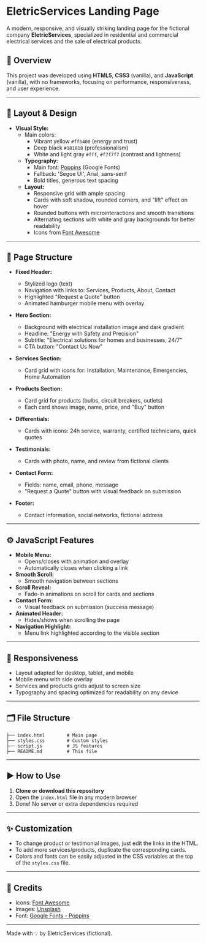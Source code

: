# EletricServices Landing Page

A modern, responsive, and visually striking landing page for the fictional company **EletricServices**, specialized in residential and commercial electrical services and the sale of electrical products.

## 🚀 Overview
This project was developed using **HTML5**, **CSS3** (vanilla), and **JavaScript** (vanilla), with no frameworks, focusing on performance, responsiveness, and user experience.

---

## 🎨 Layout & Design

- **Visual Style:**
  - Main colors:
    - Vibrant yellow `#ffb400` (energy and trust)
    - Deep black `#181818` (professionalism)
    - White and light gray `#fff`, `#f7f7f7` (contrast and lightness)
  - **Typography:**
    - Main font: [Poppins](https://fonts.google.com/specimen/Poppins) (Google Fonts)
    - Fallback: 'Segoe UI', Arial, sans-serif
    - Bold titles, generous text spacing
  - **Layout:**
    - Responsive grid with ample spacing
    - Cards with soft shadow, rounded corners, and "lift" effect on hover
    - Rounded buttons with microinteractions and smooth transitions
    - Alternating sections with white and gray backgrounds for better readability
    - Icons from [Font Awesome](https://fontawesome.com/)

---

## 🧩 Page Structure

- **Fixed Header:**
  - Stylized logo (text)
  - Navigation with links to: Services, Products, About, Contact
  - Highlighted "Request a Quote" button
  - Animated hamburger mobile menu with overlay

- **Hero Section:**
  - Background with electrical installation image and dark gradient
  - Headline: "Energy with Safety and Precision"
  - Subtitle: "Electrical solutions for homes and businesses, 24/7"
  - CTA button: "Contact Us Now"

- **Services Section:**
  - Card grid with icons for: Installation, Maintenance, Emergencies, Home Automation

- **Products Section:**
  - Card grid for products (bulbs, circuit breakers, outlets)
  - Each card shows image, name, price, and "Buy" button

- **Differentials:**
  - Cards with icons: 24h service, warranty, certified technicians, quick quotes

- **Testimonials:**
  - Cards with photo, name, and review from fictional clients

- **Contact Form:**
  - Fields: name, email, phone, message
  - "Request a Quote" button with visual feedback on submission

- **Footer:**
  - Contact information, social networks, fictional address

---

## ⚙️ JavaScript Features

- **Mobile Menu:**
  - Opens/closes with animation and overlay
  - Automatically closes when clicking a link
- **Smooth Scroll:**
  - Smooth navigation between sections
- **Scroll Reveal:**
  - Fade-in animations on scroll for cards and sections
- **Contact Form:**
  - Visual feedback on submission (success message)
- **Animated Header:**
  - Hides/shows when scrolling the page
- **Navigation Highlight:**
  - Menu link highlighted according to the visible section

---

## 📱 Responsiveness

- Layout adapted for desktop, tablet, and mobile
- Mobile menu with side overlay
- Services and products grids adjust to screen size
- Typography and spacing optimized for readability on any device

---

## 🗂️ File Structure

```
├── index.html        # Main page
├── styles.css        # Custom styles
├── script.js         # JS features
├── README.md         # This file
```

---

## ▶️ How to Use

1. **Clone or download this repository**
2. Open the `index.html` file in any modern browser
3. Done! No server or extra dependencies required

---

## ✨ Customization
- To change product or testimonial images, just edit the links in the HTML.
- To add more services/products, duplicate the corresponding cards.
- Colors and fonts can be easily adjusted in the CSS variables at the top of the `styles.css` file.

---

## 📢 Credits
- Icons: [Font Awesome](https://fontawesome.com/)
- Images: [Unsplash](https://unsplash.com/)
- Font: [Google Fonts - Poppins](https://fonts.google.com/specimen/Poppins)

---

Made with 💡 by EletricServices (fictional). 